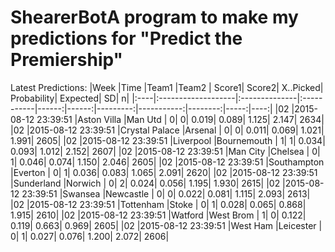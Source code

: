 # ShearerBotA program to make my predictions for "Predict the Premiership"
Latest Predictions:
|Week |Time                |Team1          |Team2       | Score1| Score2| X..Picked| Probability| Expected|    SD|    n| |:----|:-------------------|:--------------|:-----------|------:|------:|---------:|-----------:|--------:|-----:|----:| |02   |2015-08-12 23:39:51 |Aston Villa    |Man Utd     |      0|      0|     0.019|       0.089|    1.125| 2.147| 2634| |02   |2015-08-12 23:39:51 |Crystal Palace |Arsenal     |      0|      0|     0.011|       0.069|    1.021| 1.991| 2605| |02   |2015-08-12 23:39:51 |Liverpool      |Bournemouth |      1|      1|     0.034|       0.093|    1.012| 2.152| 2607| |02   |2015-08-12 23:39:51 |Man City       |Chelsea     |      0|      1|     0.046|       0.074|    1.150| 2.046| 2605| |02   |2015-08-12 23:39:51 |Southampton    |Everton     |      0|      1|     0.036|       0.083|    1.065| 2.091| 2620| |02   |2015-08-12 23:39:51 |Sunderland     |Norwich     |      0|      2|     0.024|       0.056|    1.195| 1.930| 2615| |02   |2015-08-12 23:39:51 |Swansea        |Newcastle   |      0|      0|     0.022|       0.081|    1.115| 2.093| 2613| |02   |2015-08-12 23:39:51 |Tottenham      |Stoke       |      0|      1|     0.028|       0.065|    0.868| 1.915| 2610| |02   |2015-08-12 23:39:51 |Watford        |West Brom   |      1|      0|     0.122|       0.119|    0.663| 0.969| 2605| |02   |2015-08-12 23:39:51 |West Ham       |Leicester   |      0|      1|     0.027|       0.076|    1.200| 2.072| 2606|